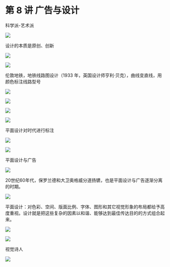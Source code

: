 # 第 8 讲 广告与设计

科学派-艺术派

![](_v_images/20221102103632837_12739.png)

设计的本质是原创、创新

![](_v_images/20221102103928093_20800.png)

![](_v_images/20221102104102045_12682.png)

伦敦地铁，地铁线路图设计（1933 年，英国设计师亨利·贝克），曲线变直线，用颜色标注线路型号

![](_v_images/20221102104159549_22298.png)

![](_v_images/20221102104218099_19219.png)

![](_v_images/20221102104238277_22878.png)

![](_v_images/20221102104304620_26441.png)

平面设计对时代进行标注

![](_v_images/20221102104318369_27863.png)

![](_v_images/20221102104355173_300.png)

平面设计与广告

![](_v_images/20221107123942760_1313.png)

20世纪60年代，保罗兰德和大卫奥格威分道扬镳，也是平面设计与广告逐渐分离的时期。

![](_v_images/20221107124128450_16305.png)

平面设计：对色彩、空间、版面比例、字体、图形和其它视觉形象的布局都给予高度重视。设计就是把这些复杂的因素以和谐、能够达到最佳传达目的的方式组合起来。

![](_v_images/20221107125013861_25014.png)

![](_v_images/20221107125033404_13495.png)

视觉诗人

![](_v_images/20221107131121715_17911.png)

